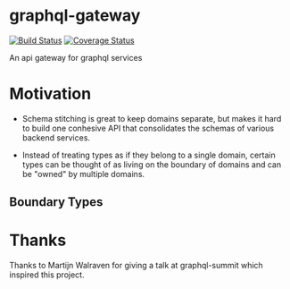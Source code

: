 # graphql-gateway
[![Build Status](https://travis-ci.com/AlecAivazis/graphql-gateway.svg?branch=master)](https://travis-ci.com/AlecAivazis/graphql-gateway) [![Coverage Status](https://coveralls.io/repos/github/AlecAivazis/graphql-gateway/badge.svg?branch=master)](https://coveralls.io/github/AlecAivazis/graphql-gateway?branch=master)

An api gateway for graphql services

# Motivation

* Schema stitching is great to keep domains separate, but makes it hard to build one conhesive API that consolidates
the schemas of various backend services. 

* Instead of treating types as if they belong to a single domain, certain 
types can be thought of as living on the boundary of domains and can be "owned" by multiple domains.

## Boundary Types

# Thanks

Thanks to Martijn Walraven for giving a talk at graphql-summit which inspired this project.
